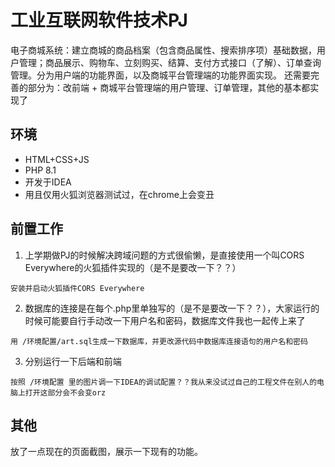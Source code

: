 # 工业互联网软件技术PJ
 
电子商城系统：建立商城的商品档案（包含商品属性、搜索排序项）基础数据，用户管理；商品展示、购物车、立刻购买、结算、支付方式接口（了解）、订单查询管理。分为用户端的功能界面，以及商城平台管理端的功能界面实现。
还需要完善的部分为：改前端 + 商城平台管理端的用户管理、订单管理，其他的基本都实现了
 
## 环境
 
* HTML+CSS+JS
* PHP 8.1
* 开发于IDEA
* 用且仅用火狐浏览器测试过，在chrome上会变丑

## 前置工作

1. 上学期做PJ的时候解决跨域问题的方式很偷懒，是直接使用一个叫CORS Everywhere的火狐插件实现的（是不是要改一下？？）
 
```
安装并启动火狐插件CORS Everywhere
```
 
2. 数据库的连接是在每个.php里单独写的（是不是要改一下？？），大家运行的时候可能要自行手动改一下用户名和密码，数据库文件我也一起传上来了
 
```
用 /环境配置/art.sql生成一下数据库，并更改源代码中数据库连接语句的用户名和密码
```
 
3. 分别运行一下后端和前端
 
```
按照 /环境配置 里的图片调一下IDEA的调试配置？？我从来没试过自己的工程文件在别人的电脑上打开这部分会不会变orz
```

## 其他
放了一点现在的页面截图，展示一下现有的功能。